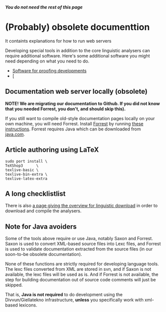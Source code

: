 **_You do not need the rest of this page_**

# (Probably) obsolete documenttion

It containts explanations for how to run web servers

Developing special tools in addition to the core linguistic analysers can require additional software. Here's some additional software you might need depending on what you need to do.

- [Software for proofing developments](install-overview.html)
- [

## Documentation web server locally (obsolete)

**NOTE! We are migrating our documentation to Github. If you did not know that you needed Forrest, you don't, and should skip this).**

If you still want to compile old-style documentation pages locally on your own machine, you will need Forrest. Install [Forrest](http://forrest.apache.org) by running [these instructions](forrest-howto.html). Forrest requires Java which can be downloaded from [java.com](http://java.com/en/download/mac_download.jsp).

## Article authoring using LaTeX

```
sudo port install \
TeXShop3      \
texlive-basic \
texlive-bin-extra \
texlive-latex-extra
```

## A long checklistlist

There is also [a page giving the overview for linguistic download](anonymous-svn.html) in order to download and compile the analysers.

## Note for Java avoiders

Some of the tools above require or use Java, notably Saxon and Forrest. Saxon is
used to convert XML-based source files into Lexc files, and Forrest is used to
validate documentation extracted from the source files (in our soon-to-be obsolete documentation).

None of these functions are strictly required for developing language tools. The
lexc files converted from XML are stored in svn, and if Saxon is not available,
the lexc files will be used as is. And if Forrest is not available, the step for
building documentation out of source code comments will just be skipped.

That is, **Java is not required** to do development using the Divvun/Giellatekno
infrastructure, **unless** you specifically work with xml-based lexicons.
